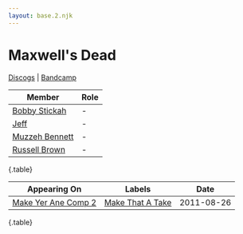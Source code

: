 ```yaml
---
layout: base.2.njk
---
```


# Maxwell's Dead

[Discogs](https://www.discogs.com/artist/5253842-Maxwells-Dead) | [Bandcamp](https://maxwellsdead.bandcamp.com/)

| Member | Role |
|---|---|
| [Bobby Stickah](../bobby-stickah) | - |
| [Jeff](../Jeff-155) | - |
| [Muzzeh Bennett](../muzzeh-bennett) | - |
| [Russell Brown](../russell-brown) | - |

{.table}

| Appearing On | Labels | Date |
|---|---|---|
[Make Yer Ane Comp 2](../../releases/various-make-yer-ane-comp-2) | [Make That A Take](../../labels/make-that-a-take) | 2011-08-26 |

{.table}